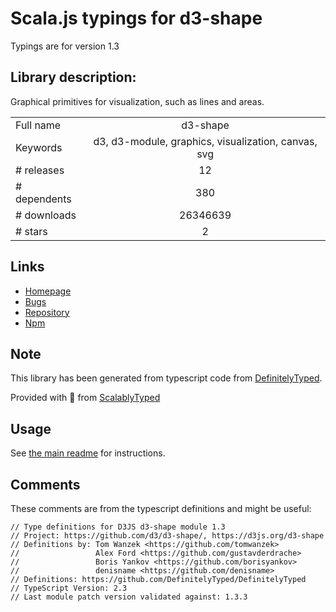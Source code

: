 
# Scala.js typings for d3-shape

Typings are for version 1.3

 ## Library description:
Graphical primitives for visualization, such as lines and areas.

|                    |                 |
| ------------------ | :-------------: |
| Full name          | d3-shape |
| Keywords           | d3, d3-module, graphics, visualization, canvas, svg |
| # releases         | 12 |
| # dependents       | 380 |
| # downloads        | 26346639 |
| # stars            | 2 |

## Links
- [Homepage](https://d3js.org/d3-shape/)
- [Bugs](https://github.com/d3/d3-shape/issues)
- [Repository](https://github.com/d3/d3-shape)
- [Npm](https://www.npmjs.com/package/d3-shape)
    


## Note
This library has been generated from typescript code from [DefinitelyTyped](https://definitelytyped.org).

Provided with :purple_heart: from [ScalablyTyped](https://github.com/oyvindberg/ScalablyTyped)

## Usage
See [the main readme](../../readme.md) for instructions.

## Comments

These comments are from the typescript definitions and might be useful:
```
// Type definitions for D3JS d3-shape module 1.3
// Project: https://github.com/d3/d3-shape/, https://d3js.org/d3-shape
// Definitions by: Tom Wanzek <https://github.com/tomwanzek>
//                 Alex Ford <https://github.com/gustavderdrache>
//                 Boris Yankov <https://github.com/borisyankov>
//                 denisname <https://github.com/denisname>
// Definitions: https://github.com/DefinitelyTyped/DefinitelyTyped
// TypeScript Version: 2.3
// Last module patch version validated against: 1.3.3

```

